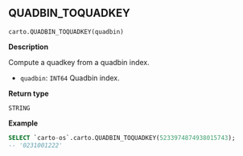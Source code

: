 ## QUADBIN_TOQUADKEY

```sql:signature
carto.QUADBIN_TOQUADKEY(quadbin)
```

**Description**

Compute a quadkey from a quadbin index.

* `quadbin`: `INT64` Quadbin index.

**Return type**

`STRING`

**Example**

```sql
SELECT `carto-os`.carto.QUADBIN_TOQUADKEY(5233974874938015743);
-- '0231001222'
```
